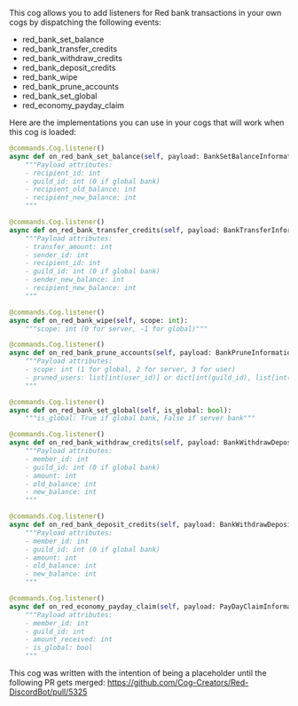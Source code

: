 This cog allows you to add listeners for Red bank transactions in your own cogs by dispatching the following events:

- red_bank_set_balance
- red_bank_transfer_credits
- red_bank_withdraw_credits
- red_bank_deposit_credits
- red_bank_wipe
- red_bank_prune_accounts
- red_bank_set_global
- red_economy_payday_claim

Here are the implementations you can use in your cogs that will work when this cog is loaded:

```python
@commands.Cog.listener()
async def on_red_bank_set_balance(self, payload: BankSetBalanceInformation):
    """Payload attributes:
    - recipient_id: int
    - guild_id: int (0 if global bank)
    - recipient_old_balance: int
    - recipient_new_balance: int
    """

@commands.Cog.listener()
async def on_red_bank_transfer_credits(self, payload: BankTransferInformation):
    """Payload attributes:
    - transfer_amount: int
    - sender_id: int
    - recipient_id: int
    - guild_id: int (0 if global bank)
    - sender_new_balance: int
    - recipient_new_balance: int
    """

@commands.Cog.listener()
async def on_red_bank_wipe(self, scope: int):
    """scope: int (0 for server, -1 for global)"""

@commands.Cog.listener()
async def on_red_bank_prune_accounts(self, payload: BankPruneInformation):
    """Payload attributes:
    - scope: int (1 for global, 2 for server, 3 for user)
    - pruned_users: list[int(user_id)] or dict[int(guild_id), list[int(user_id)]]
    """

@commands.Cog.listener()
async def on_red_bank_set_global(self, is_global: bool):
    """is_global: True if global bank, False if server bank"""

@commands.Cog.listener()
async def on_red_bank_withdraw_credits(self, payload: BankWithdrawDepositInformation):
    """Payload attributes:
    - member_id: int
    - guild_id: int (0 if global bank)
    - amount: int
    - old_balance: int
    - new_balance: int
    """

@commands.Cog.listener()
async def on_red_bank_deposit_credits(self, payload: BankWithdrawDepositInformation):
    """Payload attributes:
    - member_id: int
    - guild_id: int (0 if global bank)
    - amount: int
    - old_balance: int
    - new_balance: int
    """

@commands.Cog.listener()
async def on_red_economy_payday_claim(self, payload: PayDayClaimInformation):
    """Payload attributes:
    - member_id: int
    - guild_id: int
    - amount_received: int
    - is_global: bool
    """

```

This cog was written with the intention of being a placeholder until the following PR gets merged:
https://github.com/Cog-Creators/Red-DiscordBot/pull/5325
